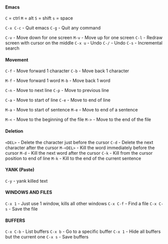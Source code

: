 #### Emacs
`C` = ctrl
`M` = alt
`S` = shift
`s` = space

`C-x C-c` - Quit emacs
`C-g` - Quit any command

`C-v` - Move down for one screen
`M-v` - Move up for one screen
`C-l` - Redraw screen with cursor on the middle
`C-x u` - Undo
`C-/` - Undo
`C-s` - Incremental search


#### Movement
`C-f` - Move forward 1 character
`C-b` - Move back 1 character

`M-f` - Move forward 1 word
`M-b` - Move back 1 word

`C-n` - Move to next line
`C-p` - Move to previous line

`C-a` - Move to start of line
`C-e` - Move to end of line

`M-a` - Move to start of sentence
`M-e` - Move to end of a sentence

`M-<` - Move to the beginning of the file
`M->` - Move to the end of the file


#### Deletion
`<DEL>`   - Delete the character just before the cursor
`C-d`     - Delete the next character after the cursor
`M-<DEL>` - Kill the word immediately before the cursor
`M-d`	  - Kill the next word after the cursor
`C-k`     - Kill from the cursor position to end of line
`M-k`	  - Kill to the end of the current sentence


#### YANK (Paste)
`C-y` - yank killed text


#### WINDOWS AND FILES
`C-x 1`   - Just use 1 window, kills all other windows
`C-x C-f` - Find a file
`C-x C-s`   - Save the file


#### BUFFERS
`C-x C-b` - List buffers
`C-x b`   - Go to a specific buffer
`C-x 1`   - Hide all buffers but the current one
`C-x s`   - Save buffers